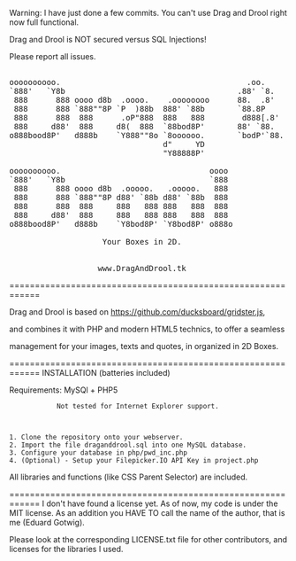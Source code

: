Warning: I have just done a few commits. You can't use Drag and Drool right now full functional.

Drag and Drool is NOT secured versus SQL Injections!

Please report all issues.
<pre>

oooooooooo.                                        .oo.     
`888'   `Y8b                                     .88' `8.   
 888      888 oooo d8b  .oooo.    .oooooooo      88.  .8'   
 888      888 `888""8P `P  )88b  888' `88b       `88.8P     
 888      888  888      .oP"888  888   888        d888[.8'  
 888     d88'  888     d8(  888  `88bod8P'       88' `88.   
o888bood8P'   d888b    `Y888""8o `8oooooo.       `bodP'`88. 
                                 d"     YD                  
                                 "Y88888P'                  
                                                            
oooooooooo.                                oooo             
`888'   `Y8b                               `888             
 888      888 oooo d8b  .ooooo.   .ooooo.   888             
 888      888 `888""8P d88' `88b d88' `88b  888             
 888      888  888     888   888 888   888  888             
 888     d88'  888     888   888 888   888  888             
o888bood8P'   d888b    `Y8bod8P' `Y8bod8P' o888o

                    Your Boxes in 2D.


                   www.DragAndDrool.tk
</pre>


============================================================

Drag and Drool is based on https://github.com/ducksboard/gridster.js,

and combines it with PHP and modern HTML5 technics, to offer a seamless

management for your images, texts and quotes, in organized in 2D Boxes.

============================================================
                        INSTALLATION
                    (batteries included)
                    
Requirements:   MySQl + PHP5
             
                Not tested for Internet Explorer support.



    1. Clone the repository onto your webserver.
    2. Import the file draganddrool.sql into one MySQL database.
    3. Configure your database in php/pwd_inc.php
    4. (Optional) - Setup your Filepicker.IO API Key in project.php
    
                
All libraries and functions (like CSS Parent Selector) are included.

============================================================
I don't have found a license yet. As of now, my code is under the MIT license.
As an addition you HAVE TO call the name of the author, that is me (Eduard Gotwig).

Please look at the corresponding LICENSE.txt file for other contributors,
and licenses for the libraries I used.